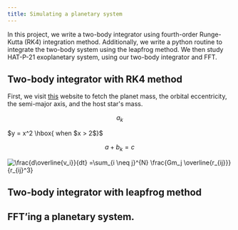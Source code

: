 ```yaml
---
title: Simulating a planetary system 
---
```


In this project, we write a two-body integrator using fourth-order Runge-Kutta (RK4) integration method. Additionally, we write a python routine to integrate the two-body system using the leapfrog method. We then study HAT-P-21 exoplanetary system, using our two-body integrator and FFT.

## Two-body integrator with RK4 method

First, we visit [this](http://openexoplanetcatalogue.com/planet/HAT-P-21%20b/) website to fetch the planet mass, the orbital eccentricity, the semi-major axis, and the host star's mass. 

$$a_k$$

$y = x^2 \hbox{ when $x > 2$}$

```math  
a + b_k = c
```

<img src="https://latex.codecogs.com/svg.latex?\frac{d\overline{v_i}}{dt}&space;=\sum_{i&space;\neq&space;j}^{N}&space;\frac{Gm_j&space;\overline{r_{ij}}}{r_{ij}^3}" title="\frac{d\overline{v_i}}{dt} =\sum_{i \neq j}^{N} \frac{Gm_j \overline{r_{ij}}}{r_{ij}^3}" />

 

## Two-body integrator with leapfrog method



## FFT’ing a planetary system.
